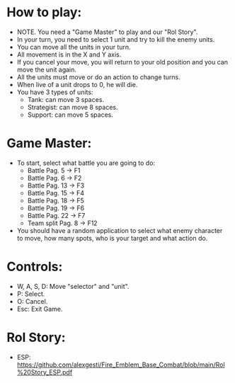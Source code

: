 # How to play:

- NOTE. You need a "Game Master" to play and our "Rol Story".
- In your turn, you need to select 1 unit and try to kill the enemy units. 
- You can move all the units in your turn.
- All movement is in the X and Y axis.
- If you cancel your move, you will return to your old position and you can move the unit again.
- All the units must move or do an action to change turns.
- When live of a unit drops to 0, he will die.
- You have 3 types of units:
	- Tank: can move 3 spaces.
	- Strategist: can move 8 spaces.
	- Support: can move 5 spaces.

# Game Master:

- To start, select what battle you are going to do:
	- Battle Pag. 5 -> F1
	- Battle Pag. 6 -> F2
	- Battle Pag. 13 -> F3
	- Battle Pag. 15 -> F4
	- Battle Pag. 18 -> F5
	- Battle Pag. 19 -> F6
	- Battle Pag. 22 -> F7
	- Team split Pag. 8 -> F12
- You should have a random application to select what enemy character to move, how many spots, who is your target and what action do.

# Controls:

- W, A, S, D: Move "selector" and "unit".
- P: Select.
- O: Cancel.
- Esc: Exit Game.

# Rol Story: 
- ESP: https://github.com/alexgesti/Fire_Emblem_Base_Combat/blob/main/Rol%20Story_ESP.pdf

